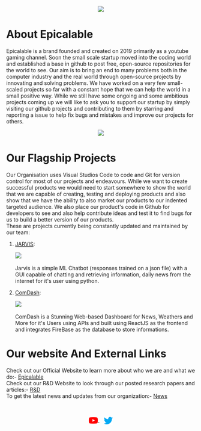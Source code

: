 

<p align="center">
<img width="40%" src="https://github.com/Epicalable/epicalable.github.io/assets/119758164/0b5041d9-ab5c-48ef-97fe-294adc76263d">
</p >

# About Epicalable
Epicalable is a brand founded and created on 2019 primarily as a youtube gaming channel. Soon the small scale startup moved into the coding world and established a base in github to post free, open-source repositories for the world to see. Our aim is to bring an end to many problems both in the computer industry and the real world through open-source projects by innovating and solving problems. We have worked on a very few small-scaled projects so far with a constant hope that we can help the world in a small positive way. While we still have some ongoing and some ambitious projects coming up we will like to ask you to support our startup by simply visiting our github projects and contributing to them by starring and reporting a issue to help fix bugs and mistakes and improve our projects for others.

<p align="center">
<img width="150" src="https://github.com/Epicalable/.github/assets/69076784/4e6b5cac-375f-471c-9759-2ea9829c2329">
</p >


# Our Flagship Projects
Our Organisation uses Visual Studios Code to code and Git for version control for most of our projects and endeavours. While we want to create successful products we would need to start somewhere to show the world that we are capable of creating, testing and deploying products and also show that we have the ability to also market our products to our indented targeted audience. We also place our product's code in Github for developers to see and also help contribute ideas and test it to find bugs for us to build a better version of our products.  
These are projects currently being constantly updated and maintained by our team:

1. [JARVIS](https://github.com/Epicalable/JARVIS):
   <p align="left">
   <img width="150" src="https://user-images.githubusercontent.com/69076784/180637424-8d2737c9-ead7-4d65-a8e8-a2c36d9474e8.png">
   </p >
   Jarvis is a simple ML Chatbot (responses trained on a json file) with a GUI capable of chatting and retrieving information, daily news from the internet for it's user using python.

2. [ComDash](https://github.com/Epicalable/ComDash):
   <p align="left">
   <img width="150" src="https://github.com/user-attachments/assets/3aa0ef01-e3f5-4cef-ab92-eb66d9df5cce">
   </p >
   ComDash is a Stunning Web-based Dashboard for News, Weathers and More for it's Users using APIs and built using ReactJS as the frontend and integrates FireBase as the database to store informations.

# Our website And External Links
Check out our Official Website to learn more about who we are and what we do:- [Epicalable](https://epicalable.github.io/epicalable.html)    
Check out our R&D Website to look through our posted research papers and articles:- [R&D](https://epicrd.github.io/RDdept.html)    
To get the latest news and updates from our organization:- [News](https://codingaviator.github.io/Epicnews.html)  

<br>
<p align="center">  

  <a href="https://www.youtube.com/@Epicalable_Industries" target="_blank">
     <img align="center" width="24px" src="https://raw.githubusercontent.com/MahaMohan/MahaMohan/ce5c06884ad5eebede5e04746371745eb548917e/icons/youtube.svg"/>
  </a> &nbsp;&nbsp;

  <a href="https://twitter.com/_Epicalable_" target="_blank">
     <img align="center" width="24px" src="https://raw.githubusercontent.com/MahaMohan/MahaMohan/12ee805794a25a29fa6c6299cdfdd343f245b795/icons/Twitter.svg"/>
  </a>
</p >
